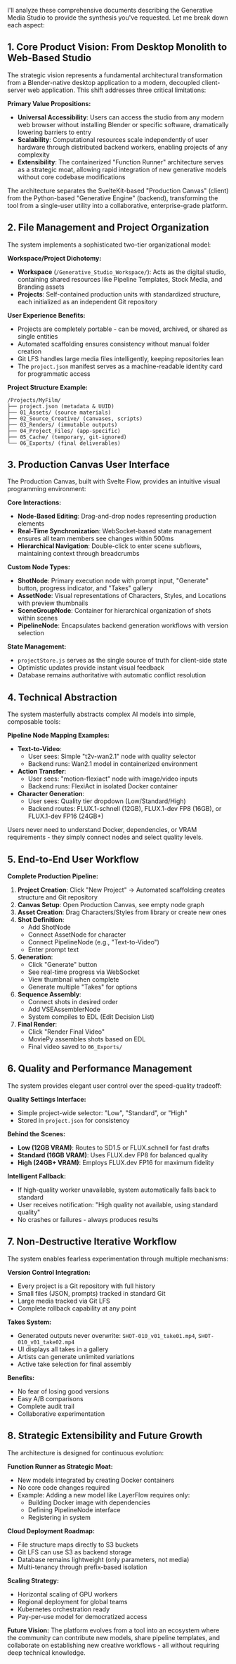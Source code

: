I'll analyze these comprehensive documents describing the Generative Media Studio to provide the synthesis you've requested. Let me break down each aspect:

## 1. Core Product Vision: From Desktop Monolith to Web-Based Studio

The strategic vision represents a fundamental architectural transformation from a Blender-native desktop application to a modern, decoupled client-server web application. This shift addresses three critical limitations:

**Primary Value Propositions:**
- **Universal Accessibility**: Users can access the studio from any modern web browser without installing Blender or specific software, dramatically lowering barriers to entry
- **Scalability**: Computational resources scale independently of user hardware through distributed backend workers, enabling projects of any complexity
- **Extensibility**: The containerized "Function Runner" architecture serves as a strategic moat, allowing rapid integration of new generative models without core codebase modifications

The architecture separates the SvelteKit-based "Production Canvas" (client) from the Python-based "Generative Engine" (backend), transforming the tool from a single-user utility into a collaborative, enterprise-grade platform.

## 2. File Management and Project Organization

The system implements a sophisticated two-tier organizational model:

**Workspace/Project Dichotomy:**
- **Workspace** (`/Generative_Studio_Workspace/`): Acts as the digital studio, containing shared resources like Pipeline Templates, Stock Media, and Branding assets
- **Projects**: Self-contained production units with standardized structure, each initialized as an independent Git repository

**User Experience Benefits:**
- Projects are completely portable - can be moved, archived, or shared as single entities
- Automated scaffolding ensures consistency without manual folder creation
- Git LFS handles large media files intelligently, keeping repositories lean
- The `project.json` manifest serves as a machine-readable identity card for programmatic access

**Project Structure Example:**
```
/Projects/MyFilm/
├── project.json (metadata & UUID)
├── 01_Assets/ (source materials)
├── 02_Source_Creative/ (canvases, scripts)
├── 03_Renders/ (immutable outputs)
├── 04_Project_Files/ (app-specific)
├── 05_Cache/ (temporary, git-ignored)
└── 06_Exports/ (final deliverables)
```

## 3. Production Canvas User Interface

The Production Canvas, built with Svelte Flow, provides an intuitive visual programming environment:

**Core Interactions:**
- **Node-Based Editing**: Drag-and-drop nodes representing production elements
- **Real-Time Synchronization**: WebSocket-based state management ensures all team members see changes within 500ms
- **Hierarchical Navigation**: Double-click to enter scene subflows, maintaining context through breadcrumbs

**Custom Node Types:**
- **ShotNode**: Primary execution node with prompt input, "Generate" button, progress indicator, and "Takes" gallery
- **AssetNode**: Visual representations of Characters, Styles, and Locations with preview thumbnails
- **SceneGroupNode**: Container for hierarchical organization of shots within scenes
- **PipelineNode**: Encapsulates backend generation workflows with version selection

**State Management:**
- `projectStore.js` serves as the single source of truth for client-side state
- Optimistic updates provide instant visual feedback
- Database remains authoritative with automatic conflict resolution

## 4. Technical Abstraction

The system masterfully abstracts complex AI models into simple, composable tools:

**Pipeline Node Mapping Examples:**
- **Text-to-Video**: 
  - User sees: Simple "t2v-wan2.1" node with quality selector
  - Backend runs: Wan2.1 model in containerized environment
- **Action Transfer**:
  - User sees: "motion-flexiact" node with image/video inputs
  - Backend runs: FlexiAct in isolated Docker container
- **Character Generation**:
  - User sees: Quality tier dropdown (Low/Standard/High)
  - Backend routes: FLUX.1-schnell (12GB), FLUX.1-dev FP8 (16GB), or FLUX.1-dev FP16 (24GB+)

Users never need to understand Docker, dependencies, or VRAM requirements - they simply connect nodes and select quality levels.

## 5. End-to-End User Workflow

**Complete Production Pipeline:**

1. **Project Creation**: Click "New Project" → Automated scaffolding creates structure and Git repository
2. **Canvas Setup**: Open Production Canvas, see empty node graph
3. **Asset Creation**: Drag Characters/Styles from library or create new ones
4. **Shot Definition**: 
   - Add ShotNode
   - Connect AssetNode for character
   - Connect PipelineNode (e.g., "Text-to-Video")
   - Enter prompt text
5. **Generation**: 
   - Click "Generate" button
   - See real-time progress via WebSocket
   - View thumbnail when complete
   - Generate multiple "Takes" for options
6. **Sequence Assembly**:
   - Connect shots in desired order
   - Add VSEAssemblerNode
   - System compiles to EDL (Edit Decision List)
7. **Final Render**:
   - Click "Render Final Video"
   - MoviePy assembles shots based on EDL
   - Final video saved to `06_Exports/`

## 6. Quality and Performance Management

The system provides elegant user control over the speed-quality tradeoff:

**Quality Settings Interface:**
- Simple project-wide selector: "Low", "Standard", or "High"
- Stored in `project.json` for consistency

**Behind the Scenes:**
- **Low (12GB VRAM)**: Routes to SD1.5 or FLUX.schnell for fast drafts
- **Standard (16GB VRAM)**: Uses FLUX.dev FP8 for balanced quality
- **High (24GB+ VRAM)**: Employs FLUX.dev FP16 for maximum fidelity

**Intelligent Fallback:**
- If high-quality worker unavailable, system automatically falls back to standard
- User receives notification: "High quality not available, using standard quality"
- No crashes or failures - always produces results

## 7. Non-Destructive Iterative Workflow

The system enables fearless experimentation through multiple mechanisms:

**Version Control Integration:**
- Every project is a Git repository with full history
- Small files (JSON, prompts) tracked in standard Git
- Large media tracked via Git LFS
- Complete rollback capability at any point

**Takes System:**
- Generated outputs never overwrite: `SHOT-010_v01_take01.mp4`, `SHOT-010_v01_take02.mp4`
- UI displays all takes in a gallery
- Artists can generate unlimited variations
- Active take selection for final assembly

**Benefits:**
- No fear of losing good versions
- Easy A/B comparisons
- Complete audit trail
- Collaborative experimentation

## 8. Strategic Extensibility and Future Growth

The architecture is designed for continuous evolution:

**Function Runner as Strategic Moat:**
- New models integrated by creating Docker containers
- No core code changes required
- Example: Adding a new model like LayerFlow requires only:
  - Building Docker image with dependencies
  - Defining PipelineNode interface
  - Registering in system

**Cloud Deployment Roadmap:**
- File structure maps directly to S3 buckets
- Git LFS can use S3 as backend storage
- Database remains lightweight (only parameters, not media)
- Multi-tenancy through prefix-based isolation

**Scaling Strategy:**
- Horizontal scaling of GPU workers
- Regional deployment for global teams
- Kubernetes orchestration ready
- Pay-per-use model for democratized access

**Future Vision:**
The platform evolves from a tool into an ecosystem where the community can contribute new models, share pipeline templates, and collaborate on establishing new creative workflows - all without requiring deep technical knowledge.